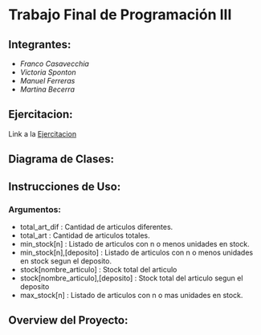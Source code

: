 # Trabajo Final de Programación III

## Integrantes:
- _Franco Casavecchia_
- _Victoria Sponton_
- _Manuel Ferreras_
- _Martina Becerra_

## Ejercitacion:
Link a la [Ejercitacion](https://presencial.ucc.edu.ar/pluginfile.php/1193586/mod_resource/content/0/prog%203%20parcial%202.pdf)
 
## Diagrama de Clases:

## Instrucciones de Uso:

### Argumentos:
- total_art_dif                     : Cantidad de articulos diferentes.
- total_art                         : Cantidad de articulos totales.
- min_stock[n]                      : Listado de articulos con n o menos unidades en stock.
- min_stock[n],[deposito]           : Listado de articulos con n o menos unidades en stock segun el deposito.
- stock[nombre_articulo]            : Stock total del articulo
- stock[nombre_articulo],[deposito] : Stock total del articulo segun el deposito
- max_stock[n]                      : Listado de articulos con n o mas unidades en stock.


## Overview del Proyecto:
